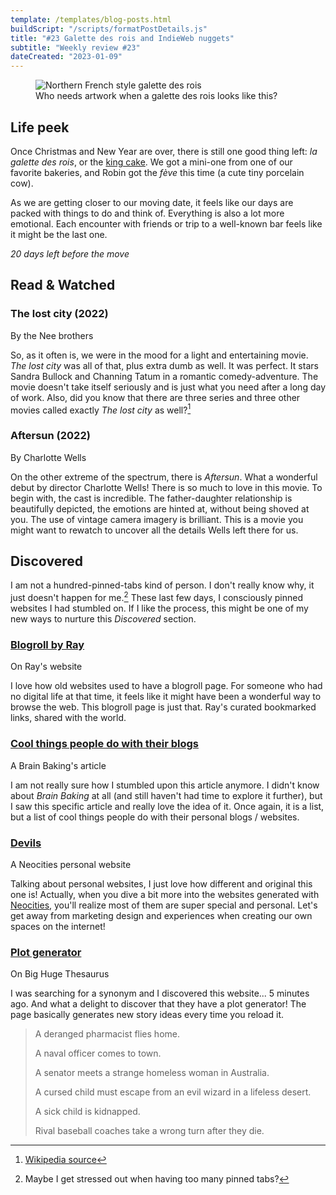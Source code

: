 ```yaml
---
template: /templates/blog-posts.html
buildScript: "/scripts/formatPostDetails.js"
title: "#23 Galette des rois and IndieWeb nuggets"
subtitle: "Weekly review #23"
dateCreated: "2023-01-09"
---
```


<figure>
 <img src="https://upload.wikimedia.org/wikipedia/commons/a/a3/Galette_Frangipane_2021.jpg" alt="Northern French style galette des rois" />
 <figcaption>Who needs artwork when a galette des rois looks like this?
 </figcaption>
</figure>

## Life peek

Once Christmas and New Year are over, there is still one good thing left: _la galette des rois_, or the [king cake](https://en.wikipedia.org/wiki/King_cake#French_king_cake). We got a mini-one from one of our favorite bakeries, and Robin got the _fève_ this time (a cute tiny porcelain cow).

As we are getting closer to our moving date, it feels like our days are packed with things to do and think of. Everything is also a lot more emotional. Each encounter with friends or trip to a well-known bar feels like it might be the last one.

_20 days left before the move_

## Read & Watched

### The lost city (2022)

<p class="label">By the Nee brothers</p>

So, as it often is, we were in the mood for a light and entertaining movie. <cite>The lost city</cite> was all of that, plus extra dumb as well. It was perfect. It stars Sandra Bullock and Channing Tatum in a romantic comedy-adventure. The movie doesn't take itself seriously and is just what you need after a long day of work. Also, did you know that there are three series and three other movies called exactly <cite>The lost city</cite> as well?[^1]

### Aftersun (2022)

<p class="label">By Charlotte Wells</p>

On the other extreme of the spectrum, there is <cite>Aftersun</cite>. What a wonderful debut by director Charlotte Wells! There is so much to love in this movie. To begin with, the cast is incredible. The father-daughter relationship is beautifully depicted, the emotions are hinted at, without being shoved at you. The use of vintage camera imagery is brilliant. This is a movie you might want to rewatch to uncover all the details Wells left there for us.

[^1]: [Wikipedia source](https://en.wikipedia.org/wiki/Lost_City)

## Discovered

I am not a hundred-pinned-tabs kind of person. I don't really know why, it just doesn't happen for me.[^2] These last few days, I consciously pinned websites I had stumbled on. If I like the process, this might be one of my new ways to nurture this _Discovered_ section.

[^2]: Maybe I get stressed out when having too many pinned tabs?

### [Blogroll by Ray](https://blogroll.org/)

<p class="label">On Ray's website</p>

I love how old websites used to have a blogroll page. For someone who had no digital life at that time, it feels like it might have been a wonderful way to browse the web. This blogroll page is just that. Ray's curated bookmarked links, shared with the world.

### [Cool things people do with their blogs](https://brainbaking.com/post/2022/04/cool-things-people-do-with-their-blogs/)

<p class="label">A Brain Baking's article</p>

I am not really sure how I stumbled upon this article anymore. I didn't know about _Brain Baking_ at all (and still haven't had time to explore it further), but I saw this specific article and really love the idea of it. Once again, it is a list, but a list of cool things people do with their personal blogs / websites.

### [Devils](https://devils.neocities.org/)

<p class="label">A Neocities personal website</p>

Talking about personal websites, I just love how different and original this one is! Actually, when you dive a bit more into the websites generated with [Neocities](https://neocities.org/), you'll realize most of them are super special and personal. Let's get away from marketing design and experiences when creating our own spaces on the internet!

### [Plot generator](https://words.bighugelabs.com/site/plot)

<p class="label">On Big Huge Thesaurus</p>

I was searching for a synonym and I discovered this website... 5 minutes ago. And what a delight to discover that they have a plot generator! The page basically generates new story ideas every time you reload it.

> A deranged pharmacist flies home.
>
> A naval officer comes to town.
>
> A senator meets a strange homeless woman in Australia.
>
> A cursed child must escape from an evil wizard in a lifeless desert.
>
> A sick child is kidnapped.
>
> Rival baseball coaches take a wrong turn after they die.
